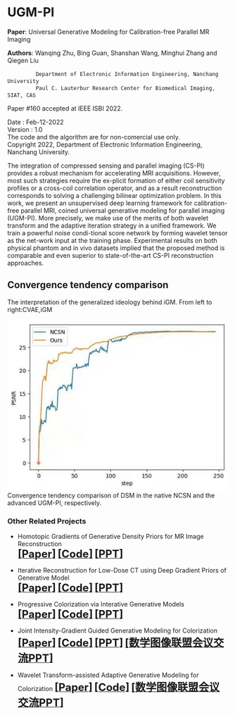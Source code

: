 # UGM-PI    
    
**Paper**: Universal Generative Modeling for Calibration-free Parallel MR Imaging     
     
**Authors**: Wanqing Zhu, Bing Guan, Shanshan Wang, Minghui Zhang and Qiegen Liu      
       
             Department of Electronic Information Engineering, Nanchang University      
             Paul C. Lauterbur Research Center for Biomedical Imaging, SIAT, CAS     
   
Paper #160 accepted at IEEE ISBI 2022.          

Date : Feb-12-2022     
Version : 1.0      
The code and the algorithm are for non-comercial use only.       
Copyright 2022, Department of Electronic Information Engineering, Nanchang University.      
     
The integration of compressed sensing and parallel imaging (CS-PI) provides a robust mechanism for accelerating MRI acquisitions. However, most such strategies require the ex-plicit formation of either coil sensitivity profiles or a cross-coil correlation operator, and as a result reconstruction corresponds to solving a challenging bilinear optimization problem. In this work, we present an unsupervised deep learning framework for calibration-free parallel MRI, coined universal generative modeling for parallel imaging (UGM-PI). More precisely, we make use of the merits of both wavelet transform and the adaptive iteration strategy in a unified framework. We train a powerful noise condi-tional score network by forming wavelet tensor as the net-work input at the training phase. Experimental results on both physical phantom and in vivo datasets implied that the proposed method is comparable and even superior to state-of-the-art CS-PI reconstruction approaches.         
       
## Convergence tendency comparison

The interpretation of the generalized ideology behind iGM. From left to right:CVAE,iGM 


<div align="center"><img src="https://github.com/yqx7150/UGM-PI/blob/master/Convergence.jpg"> </div>
Convergence tendency comparison of DSM in the native NCSN and the advanced UGM-PI, respectively.



### Other Related Projects

  * Homotopic Gradients of Generative Density Priors for MR Image Reconstruction  
[<font size=5>**[Paper]**</font>](https://ieeexplore.ieee.org/abstract/document/9435335)   [<font size=5>**[Code]**</font>](https://github.com/yqx7150/HGGDP)   [<font size=5>**[PPT]**</font>](https://github.com/yqx7150/HGGDP/tree/master/Slide)

  * Iterative Reconstruction for Low-Dose CT using Deep Gradient Priors of Generative Model  
[<font size=5>**[Paper]**</font>](https://arxiv.org/abs/2009.12760)   [<font size=5>**[Code]**</font>](https://github.com/yqx7150/EASEL)   [<font size=5>**[PPT]**</font>](https://github.com/yqx7150/HGGDP/tree/master/Slide)

* Progressive Colorization via Interative Generative Models  
[<font size=5>**[Paper]**</font>](https://ieeexplore.ieee.org/document/9258392)   [<font size=5>**[Code]**</font>](https://github.com/yqx7150/iGM)   [<font size=5>**[PPT]**</font>](https://github.com/yqx7150/HGGDP/tree/master/Slide)
 
 * Joint Intensity-Gradient Guided Generative Modeling for Colorization
[<font size=5>**[Paper]**</font>](https://arxiv.org/abs/2012.14130)   [<font size=5>**[Code]**</font>](https://github.com/yqx7150/JGM)   [<font size=5>**[PPT]**</font>](https://github.com/yqx7150/HGGDP/tree/master/Slide)  [<font size=5>**[数学图像联盟会议交流PPT]**</font>](https://github.com/yqx7150/EDAEPRec/tree/master/Slide)

 * Wavelet Transform-assisted Adaptive Generative Modeling for Colorization
[<font size=5>**[Paper]**</font>](https://arxiv.org/abs/2107.04261)   [<font size=5>**[Code]**</font>](https://github.com/yqx7150/WACM)   [<font size=5>**[数学图像联盟会议交流PPT]**</font>](https://github.com/yqx7150/EDAEPRec/tree/master/Slide)



